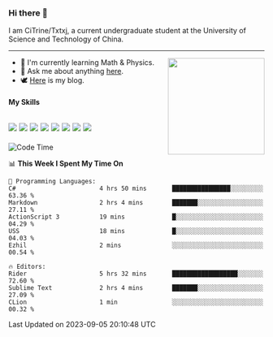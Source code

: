 ### Hi there 👋

I am CiTrine/Txtxj, a current undergraduate student at the University of Science and Technology of China.

---

<img align="right" height="190" src="http://github-profile-summary-cards.vercel.app/api/cards/stats?username=txtxj&theme=vue">

- 🌱 I'm currently learning Math & Physics.
- 💬 Ask me about anything [here](https://github.com/txtxj/txtxj/issues).
- 🕊️ [Here](https://txtxj.top) is my blog.

#### My Skills

![](https://img.shields.io/badge/C%23-239120?logo=csharp&logoColor=fff)
![](https://img.shields.io/badge/Unity-000000?logo=unity&logoColor=fff)
![](https://img.shields.io/badge/Python-3e74a2?logo=python&logoColor=fff)
![](https://img.shields.io/badge/C++-65318e?logo=cplusplus&logoColor=fff)
![](https://img.shields.io/badge/C-5654a2?logo=c&logoColor=fff)
![](https://img.shields.io/badge/Blender-f5792a?logo=blender&logoColor=fff)
![](https://img.shields.io/badge/MS%20SQL-cc2927?logo=microsoftsqlserver&logoColor=fff)
![](https://img.shields.io/badge/My%20SQL-4479a1?logo=mysql&logoColor=fff)
---

<!--START_SECTION:waka-->
![Code Time](http://img.shields.io/badge/Code%20Time-1%2C401%20hrs%2040%20mins-blue)

📊 **This Week I Spent My Time On** 

```text
💬 Programming Languages: 
C#                       4 hrs 50 mins       ████████████████░░░░░░░░░   63.36 % 
Markdown                 2 hrs 4 mins        ███████░░░░░░░░░░░░░░░░░░   27.11 % 
ActionScript 3           19 mins             █░░░░░░░░░░░░░░░░░░░░░░░░   04.29 % 
USS                      18 mins             █░░░░░░░░░░░░░░░░░░░░░░░░   04.03 % 
Ezhil                    2 mins              ░░░░░░░░░░░░░░░░░░░░░░░░░   00.54 % 

🔥 Editors: 
Rider                    5 hrs 32 mins       ██████████████████░░░░░░░   72.60 % 
Sublime Text             2 hrs 4 mins        ███████░░░░░░░░░░░░░░░░░░   27.09 % 
CLion                    1 min               ░░░░░░░░░░░░░░░░░░░░░░░░░   00.32 % 
```


 Last Updated on 2023-09-05 20:10:48 UTC
<!--END_SECTION:waka-->
